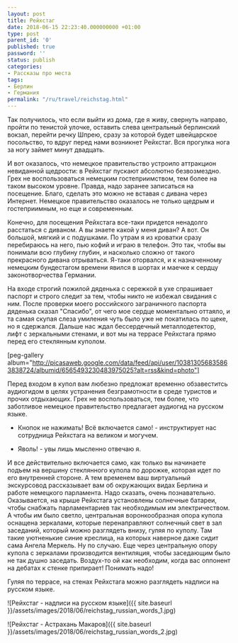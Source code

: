 ```yaml
---
layout: post
title: Рейхстаг
date: 2018-06-15 22:23:40.000000000 +01:00
type: post
parent_id: '0'
published: true
password: ''
status: publish
categories:
- Рассказы про места
tags:
- Берлин
- Германия
permalink: "/ru/travel/reichstag.html"
---
```

Так получилось, что если выйти из дома, где я живу, свернуть направо, пройти по тенистой улочке, оставить слева центральный берлинский вокзал, перейти речку Шпрею, сразу за которой будет швейцарское посольство, то вдруг перед нами возникнет Рейхстаг. Вся прогулка нога за ногу займет минут двадцать.



И вот оказалось, что немецкое правительство устроило аттракцион невиданной щедрости: в Рейхстаг пускают абсолютно безвозмездно. Грех не воспользоваться немецким гостеприимством, тем более на таком высоком уровне. Правда, надо заранее записаться на посещение. Благо, сделать это можно не вставая с дивана через Интернет. Немецкое правительство оказалось не только щедрым и гостеприимным, но еще и современным.

Конечно, для посещения Рейхстага все-таки придется ненадолго расстаться с диваном. А вы знаете какой у меня диван? А вот. Он большой, мягкий и с подушками. По утрам я из кроватки сразу перебираюсь на него, пью кофий и играю в телефон. Это так, чтобы вы понимали всю глубину глубин, и насколько сложно от такого прекрасного дивана отрываться. Я-таки оторвался, и к назначенному немецким бундестагом времени явился в шортах и маечке к сердцу законотворчества Германии.

На входе строгий пожилой дяденька с сережкой в ухе спрашивает паспорт и строго следит за тем, чтобы никто не избежал свидания с ним. После проверки моего российского заграничного паспорта дяденька сказал "Спасибо", от чего мое сердце моментально оттаяло, и та самая скупая слеза умиления чуть было уже не покатилась по щеке, но я сдержался. Дальше нас ждал бессердечный металлодетектор, лифт с зеркальными стенами, и вот мы на террасе Рейхстага прямо перед его стеклянным куполом.

[peg-gallery album="http://picasaweb.google.com/data/feed/api/user/103813056835863838724/albumid/6565493230483975025?alt=rss&kind=photo"]

Перед входом в купол вам любезно предложат временно обзавеститсь аудиогидом в целях устранения безграмотности в среде туристов и прочих отдыхающих. Грех не воспользоваться, тем более, что заботливое немецкое правительство предлагает аудиогид на русском языке.

- Кнопок не нажимать! Всё включается само! - инструктирует нас сотрудница Рейхстага на великом и могучем.

- Яволь! - увы лишь мысленно отвечаю я.

И все действительно включается само, как только вы начинаете подъем на вершину стеклянного купола по дорожке, которая идет по его внутренней стороне. А тем временем ваш виртуальный экскурсовод рассказывает вам об окружающих видах Берлина и работе немецкого парламента. Надо сказать, очень познавательно. Оказывается, на крыше Рейхстага установлены солнечные батареи, чтобы снабжать парламентариев так необходимым им электричеством. А чтобы им было светло, центральная воронкообразная опора купола оснащена зеркалами, которые перенаправляют солнечный свет в зал заседаний, который можно разглядеть внизу, гуляя по куполу. Там такие уютненькие синие креслица, на которых наверное даже сидит сама Ангела Меркель. Ну по случаю. Еще через центральную опору купола с зеркалами производится вентиляция, чтобы заседающим было не так душно заседать. Воздух-то ой как необходим, когда вас оппонент на дебатах к стенке припирает! Понимать надо!

Гуляя по террасе, на стенах Рейхстага можно разглядеть надписи на русском языке.

![Рейхстаг - надписи на русском языке]({{ site.baseurl }}/assets/images/2018/06/reichstag_russian_words_1.jpg)

![Рейхстаг - Астрахань Макаров]({{ site.baseurl }}/assets/images/2018/06/reichstag_russian_words_2.jpg)

